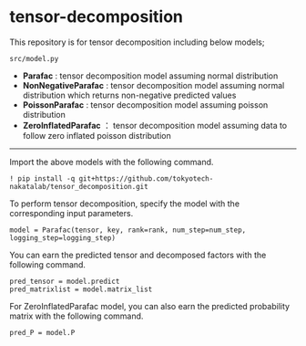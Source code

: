 # tensor-decomposition
This repository is for tensor decomposition including below models;

`src/model.py`
- **Parafac** : tensor decomposition model assuming normal distribution
- **NonNegativeParafac** : tensor decomposition model assuming normal distribution which returns non-negative predicted values
- **PoissonParafac** : tensor decomposition model assuming poisson distribution
- **ZeroInflatedParafac** ： tensor decomposition model assuming data to follow zero inflated poisson distribution 

----------------------------

Import the above models with the following command.
```
! pip install -q git+https://github.com/tokyotech-nakatalab/tensor_decomposition.git
```


To perform tensor decomposition, specify the model with the corresponding input parameters.
```
model = Parafac(tensor, key, rank=rank, num_step=num_step, logging_step=logging_step)
```

You can earn the predicted tensor and decomposed factors with the following command.
```
pred_tensor = model.predict
pred_matrixlist = model.matrix_list
```

For ZeroInflatedParafac model, you can also earn the predicted probability matrix with the following command.
```
pred_P = model.P
````
